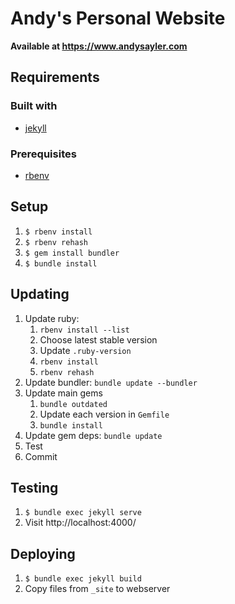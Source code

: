 Andy's Personal Website
=======================

**Available at https://www.andysayler.com**

Requirements
------------

### Built with

* [jekyll](https://jekyllrb.com/)

### Prerequisites

* [rbenv](https://github.com/rbenv/rbenv)

Setup
-----
1. `$ rbenv install`
2. `$ rbenv rehash`
3. `$ gem install bundler`
4. `$ bundle install`


Updating
--------
1. Update ruby:
   1. `rbenv install --list`
   2. Choose latest stable version
   3. Update `.ruby-version`
   4. `rbenv install`
   5. `rbenv rehash`
2. Update bundler: `bundle update --bundler`
3. Update main gems
   1. `bundle outdated`
   2. Update each version in `Gemfile`
   3. `bundle install`
4. Update gem deps: `bundle update`
5. Test
6. Commit


Testing
-------

1. `$ bundle exec jekyll serve`
2. Visit http://localhost:4000/

Deploying
---------

1. `$ bundle exec jekyll build`
2. Copy files from `_site` to webserver
